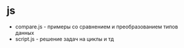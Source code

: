 # js
* compare.js - примеры со сравнением и преобразованием типов данных
* script.js - решение задач на циклы и тд
